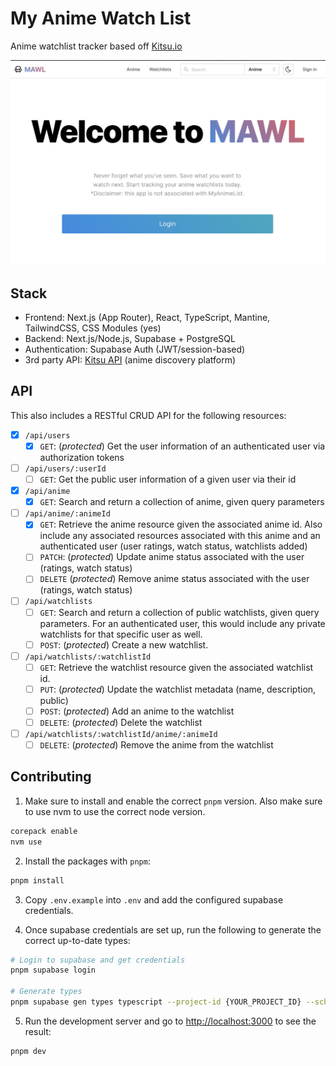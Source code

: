 # My Anime Watch List

Anime watchlist tracker based off [Kitsu.io](https://kitsu.io/explore/anime)

![Homepage](public/homepage.jpg)

## Stack

- Frontend: Next.js (App Router), React, TypeScript, Mantine, TailwindCSS, CSS Modules (yes)
- Backend: Next.js/Node.js, Supabase + PostgreSQL
- Authentication: Supabase Auth (JWT/session-based)
- 3rd party API: [Kitsu API](https://kitsu.docs.apiary.io/#) (anime discovery platform)

## API

This also includes a RESTful CRUD API for the following resources:

- [x] `/api/users`
  - [x] `GET`: (_protected_) Get the user information of an authenticated user via authorization tokens
- [ ] `/api/users/:userId`
  - [ ] `GET`: Get the public user information of a given user via their id
- [x] `/api/anime`
  - [x] `GET`: Search and return a collection of anime, given query parameters
- [ ] `/api/anime/:animeId`
  - [x] `GET`: Retrieve the anime resource given the associated anime id. Also include any associated resources associated with this anime and an authenticated user (user ratings, watch status, watchlists added)
  - [ ] `PATCH`: (_protected_) Update anime status associated with the user (ratings, watch status)
  - [ ] `DELETE` (_protected_) Remove anime status associated with the user (ratings, watch status)
- [ ] `/api/watchlists`
  - [ ] `GET`: Search and return a collection of public watchlists, given query parameters. For an authenticated user, this would include any private watchlists for that specific user as well.
  - [ ] `POST`: (_protected_) Create a new watchlist.
- [ ] `/api/watchlists/:watchlistId`
  - [ ] `GET`: Retrieve the watchlist resource given the associated watchlist id.
  - [ ] `PUT`: (_protected_) Update the watchlist metadata (name, description, public)
  - [ ] `POST`: (_protected_) Add an anime to the watchlist
  - [ ] `DELETE`: (_protected_) Delete the watchlist
- [ ] `/api/watchlists/:watchlistId/anime/:animeId`
  - [ ] `DELETE`: (_protected_) Remove the anime from the watchlist

## Contributing

1. Make sure to install and enable the correct `pnpm` version. Also make sure to use nvm to use the correct node version.

```sh
corepack enable
nvm use
```

2. Install the packages with `pnpm`:

```sh
pnpm install
```

3. Copy `.env.example` into `.env` and add the configured supabase credentials.

4. Once supabase credentials are set up, run the following to generate the correct up-to-date types:

```sh
# Login to supabase and get credentials
pnpm supabase login

# Generate types
pnpm supabase gen types typescript --project-id {YOUR_PROJECT_ID} --schema public > src/types/generated/supabase.ts && pnpm eslint --fix src/types/generated/supabase.ts
```

5. Run the development server and go to [http://localhost:3000](http://localhost:3000) to see the result:

```sh
pnpm dev
```
